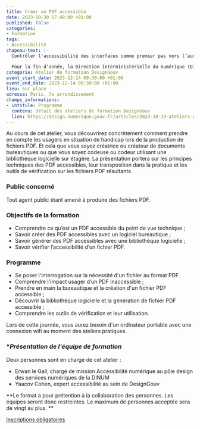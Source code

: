 ```yaml
---
title: Créer un PDF accessible
date: 2023-10-30 17:48:00 +01:00
published: false
categories:
- Formation
tags:
- Accessibilité
chapeau-text: |-
  Contrôler l'accessibilité des interfaces comme premier pas vers l’audit de conformité au Référentiel général d’amélioration de l’accessibilité (RGAA).

  Pour la fin d’année, la Direction interministérielle du numérique (DINUM) a conçu un programme de 5 ateliers de formation pour vous aider à améliorer les services publics en ligne.
categorie: Atelier de formation DesignGouv
event_start_date: 2023-12-14 09:30:00 +01:00
event_end_date: 2023-12-14 00:30:00 +01:00
lieu: Sur place
adresse: Paris, 7e arrondissement
champs_informations:
- intitule: Programme
  contenu: Détail des ateliers de formation DesignGouv
  lien: https://design.numerique.gouv.fr/articles/2023-10-19-ateliers-de-formations/
---
```


Au cours de cet atelier, vous découvrirez concrètement comment prendre en compte les usagers en situation de handicap lors de la production de fichiers PDF. Et cela que vous soyez créatrice ou créateur de documents bureautiques ou que vous soyez codeuse ou codeur utilisant une bibliothèque logicielle sur étagère. La présentation portera sur les principes techniques des PDF accessibles, leur transposition dans la pratique et les outils de vérification sur les fichiers PDF résultants.

### **Public concerné**
Tout agent public étant amené à produire des fichiers PDF.

### **Objectifs de la formation** 
* Comprendre ce qu’est un PDF accessible du point de vue technique ;
* Savoir créer des PDF accessibles avec un logiciel bureautique ;
* Savoir générer des PDF accessibles avec une bibliothèque logicielle ;
* Savoir vérifier l’accessibilité d’un fichier PDF.

### **Programme**
* Se poser l'interrogation sur la nécessité d'un fichier au format PDF
* Comprendre l'impact usager d’un PDF inaccessible ;
* Prendre en main la bureautique et la création d'un fichier PDF accessible ;
* Découvrir la bibliothèque logicielle et la génération de fichier PDF accessible ;
* Comprendre les outils de vérification et leur utilisation.

Lors de cette journée, vous aurez besoin d'un ordinateur portable avec une connexion wifi au moment des ateliers pratiques.

### **Présentation de l'équipe de formation*

Deux personnes sont en charge de cet atelier :
* Erwan le Gall, chargé de mission Accessibilité numérique au pôle design des services numériques de la DINUM
* Yaacov Cohen, expert accessibilité au sein de DesignGouv

**Le format a pour prétention à la collaboration des personnes. Les équipes seront donc restreintes. Le maximum de personnes acceptée sera de vingt au plus. **

<div class="lien-important"><p><a href="https://design.numerique.gouv.fr/formations/accessibilite/atelier-pdf-accessible/">Inscriptions obligatoires</a></p></div>